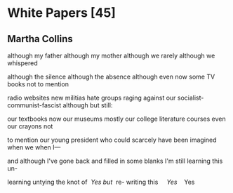 # White Papers [45]
## Martha Collins
although my father although
my mother although we rarely
although we whispered

although the silence although
the absence although even now
some TV books not to mention

radio websites new militias hate
groups raging against our socialist-
communist-fascist although but still:

our textbooks now our museums
mostly our college literature
courses even our crayons not

to mention our young president
who could scarcely have been
imagined when we when I—

and although I've gone back
and filled in some blanks
I'm still learning this un-

learning untying
the knot of  _Yes but_  re-
writing this     _Yes_    Yes